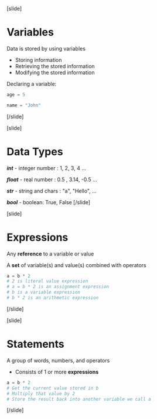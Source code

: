 [slide]
# Variables
Data is stored by using variables

* Storing information
* Retrieving the stored information
* Modifying the stored information

Declaring a variable:
```python
age = 5
```
```python
name = "John"
```
[/slide]

[slide]
# Data Types
***int*** - integer number : 1, 2, 3, 4 …

***float*** - real number : 0.5 , 3.14, -0.5 …

***str*** - string and chars : "a", "Hello", …

***bool*** - boolean: True, False
[/slide]

[slide]
# Expressions
Any **reference** to a variable or value

A **set** of variable(s) and value(s) combined with operators

```python
a = b * 2
# 2 is literal value expression
# a = b * 2 is an assignment expression
# b is a variable expression
# b * 2 is an arithmetic expression
```
[/slide]

[slide]
# Statements
A group of words, numbers, and operators

* Consists of 1 or more **expressions**
```python
a = b * 2
# Get the current value stored in b
# Multiply that value by 2
# Store the result back into another variable we call a
```
[/slide]